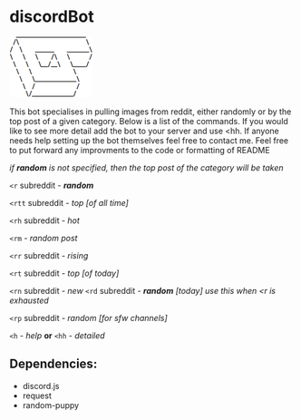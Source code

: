 # discordBot

![alt text][logo]

[logo]: https://github.com/ChristianJuresh/startpage/blob/master/logo.png 
"CJ"

This bot specialises in pulling images from reddit, either randomly or by the top post of a given category. Below is a list of the commands. If you would like to see more detail add the bot to your server and use <hh. If anyone needs help setting up the bot themselves feel free to contact me. Feel free to put forward any improvments to the code or formatting of README

*if **random** is not specified, then the top post of the category will be taken* 

`<r` subreddit - ***random*** 

`<rtt` subreddit - *top [of all time]* 

`<rh` subreddit - *hot* 

`<rm` - *random post*

`<rr` subreddit - *rising*

`<rt` subreddit - *top [of today]*

`<rn` subreddit - *new* `<rd` subreddit - ***random** [today] use this when <r is exhausted* 

`<rp` subreddit - *random [for sfw channels]*

`<h` - *help* **or** 
`<hh` - *detailed*

## Dependencies:
- discord.js
- request
- random-puppy

